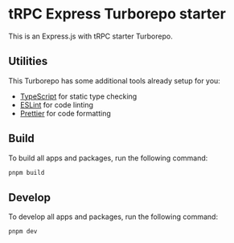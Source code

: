 # tRPC Express Turborepo starter

This is an Express.js with tRPC starter Turborepo.

## Utilities

This Turborepo has some additional tools already setup for you:

- [TypeScript](https://www.typescriptlang.org/) for static type checking
- [ESLint](https://eslint.org/) for code linting
- [Prettier](https://prettier.io) for code formatting

## Build

To build all apps and packages, run the following command:

```bash
pnpm build
```

## Develop

To develop all apps and packages, run the following command:

```bash
pnpm dev
```
